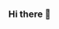 ### Hi there 👋

<!--
**dryadnomina/dryadnomina** is a ✨ _special_ ✨ repository because its `README.md` (this file) appears on your GitHub profile.

Here are some ideas to get you started:

- 🔭 I’m currently working on
- 🌱 I’m currently learning Java
- 📫 How to reach me: connect with me on linkedIn!
- 😄 Pronouns: She/her
- ⚡ Fun fact: 
-->

